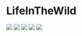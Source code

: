 # LifeInTheWild
<!DOCTYPE html>
<html>
<head>
	<link rel="stylesheet" type="text/css" href="style3.css">
</head>
<body>
<div class="container">
<p><img src="https://static.pexels.com/photos/52500/horse-herd-fog-nature-52500.jpeg">
<img src="https://static.pexels.com/photos/66898/elephant-cub-tsavo-kenya-66898.jpeg">
<img src="https://static.pexels.com/photos/158471/ibis-bird-red-animals-158471.jpeg">
<img src="https://static.pexels.com/photos/133459/pexels-photo-133459.jpeg">
<img src="https://static.pexels.com/photos/50988/ape-berber-monkeys-mammal-affchen-50988.jpeg"></p>
</div>
</body>
</html>
